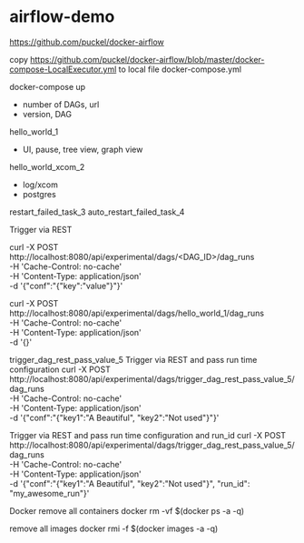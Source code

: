 # airflow-demo

https://github.com/puckel/docker-airflow

copy https://github.com/puckel/docker-airflow/blob/master/docker-compose-LocalExecutor.yml to local file docker-compose.yml

docker-compose up
* number of DAGs, url
* version, DAG

hello_world_1
* UI, pause, tree view, graph view

hello_world_xcom_2
* log/xcom
* postgres

restart_failed_task_3
auto_restart_failed_task_4

Trigger via REST

curl -X POST \
http://localhost:8080/api/experimental/dags/<DAG_ID>/dag_runs \
-H 'Cache-Control: no-cache' \
-H 'Content-Type: application/json' \
-d '{"conf":"{\"key\":\"value\"}"}'

curl -X POST \
http://localhost:8080/api/experimental/dags/hello_world_1/dag_runs \
-H 'Cache-Control: no-cache' \
-H 'Content-Type: application/json' \
-d '{}'


trigger_dag_rest_pass_value_5 
Trigger via REST and pass run time configuration
curl -X POST \
http://localhost:8080/api/experimental/dags/trigger_dag_rest_pass_value_5/dag_runs \
-H 'Cache-Control: no-cache' \
-H 'Content-Type: application/json' \
-d '{"conf":"{\"key1\":\"A Beautiful\", \"key2\":\"Not used\"}"}'

Trigger via REST and pass run time configuration and run_id
curl -X POST \
http://localhost:8080/api/experimental/dags/trigger_dag_rest_pass_value_5/dag_runs \
-H 'Cache-Control: no-cache' \
-H 'Content-Type: application/json' \
-d '{"conf":"{\"key1\":\"A Beautiful\", \"key2\":\"Not used\"}", "run_id": "my_awesome_run"}'


Docker remove all containers
docker rm -vf $(docker ps -a -q)

remove all images
docker rmi -f $(docker images -a -q)